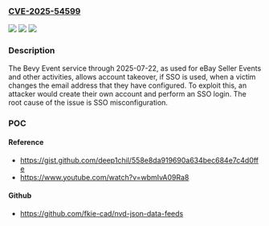 ### [CVE-2025-54599](https://cve.mitre.org/cgi-bin/cvename.cgi?name=CVE-2025-54599)
![](https://img.shields.io/static/v1?label=Product&message=n%2Fa&color=blue)
![](https://img.shields.io/static/v1?label=Version&message=n%2Fa%20&color=brightgreen)
![](https://img.shields.io/static/v1?label=Vulnerability&message=n%2Fa&color=brightgreen)

### Description

The Bevy Event service through 2025-07-22, as used for eBay Seller Events and other activities, allows account takeover, if SSO is used, when a victim changes the email address that they have configured. To exploit this, an attacker would create their own account and perform an SSO login. The root cause of the issue is SSO misconfiguration.

### POC

#### Reference
- https://gist.github.com/deep1chil/558e8da919690a634bec684e7c4d0ffe
- https://www.youtube.com/watch?v=wbmIvA09Ra8

#### Github
- https://github.com/fkie-cad/nvd-json-data-feeds

